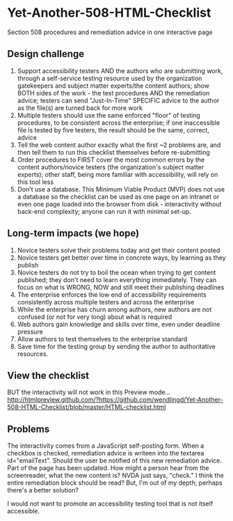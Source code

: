 # Yet-Another-508-HTML-Checklist
Section 508 procedures and remediation advice in one interactive page

## Design challenge ##

1. Support accessibility testers AND the authors who are submitting work, through a self-service testing resource used by the organization gatekeepers and subject matter experts/the content authors; show BOTH sides of the work - the test procedures AND the remediation advice; testers can send "Just-In-Time" SPECIFIC advice to the author as the file(s) are turned back for more work
2. Multiple testers should use the same enforced "floor" of testing procedures, to be consistent across the enterprise; if one inaccessible file is tested by five testers, the result should be the same, correct, advice
3. Tell the web content author exactly what the first ~2 problems are, and then tell them to run this checklist themselves before re-submitting
4. Order procedures to FIRST cover the most common errors by the content authors/novice testers (the organization's subject matter experts); other staff, being more familiar with accessibility, will rely on this tool less
5. Don't use a database. This Minimum Viable Product (MVP) does not use a database so the checklist can be used as one page on an intranet or even one page loaded into the browser from disk - interactivity without back-end complexity; anyone can run it with minimal set-up.

## Long-term impacts (we hope) ##
1. Novice testers solve their problems today and get their content posted
2. Novice testers get better over time in concrete ways, by learning as they publish
3. Novice testers do not try to boil the ocean when trying to get content published; they don't need to learn everything immediately. They can focus on what is WRONG, NOW and still meet their publishing deadlines
4. The enterprise enforces the low end of accessibility requirements consistently across multiple testers and across the enterprise
5. While the enterprise has churn among authors, new authors are not confused (or not for very long) about what is required
6. Web authors gain knowledge and skills over time, even under deadline pressure
7. Allow authors to test themselves to the enterprise standard
8. Save time for the testing group by sending the author to authoritative resources.

## View the checklist ##

BUT the interactivity will not work in this Preview mode...
http://htmlpreview.github.com/?https://github.com/wendlingd/Yet-Another-508-HTML-Checklist/blob/master/HTML-checklist.html

## Problems ##

The interactivity comes from a JavaScript self-posting form. When a checkbox is checked, remediation advice is writeen into the textarea id="emailText". Should the user be notified of this new remediation advice. Part of the page has been updated. How might a person hear from the screenreader, what the new content is? NVDA just says, "check." I think the entire remediation block should be read? But, I'm out of my depth; perhaps there's a better solution?

I would not want to promote an accessibility testing tool that is not itself accessible.
